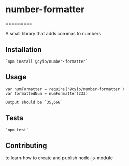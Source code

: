 # number-formatter
=========

A small library that adds commas to numbers

## Installation

	`npm install @cyio/number-formatter`

## Usage

	var numFormatter = require('@cyio/number-formatter')
	var formattedNum = numFormatter(233)

	Output should be `35,666`

## Tests
	`npm test`

## Contributing



to learn how to create and publish node-js-module
